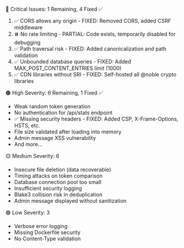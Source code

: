   🔴 Critical Issues: 1 Remaining, 4 Fixed ✅

  1. ✅ CORS allows any origin - FIXED: Removed CORS, added CSRF middleware
  2. ⏸️  No rate limiting - PARTIAL: Code exists, temporarily disabled for debugging
  3. ✅ Path traversal risk - FIXED: Added canonicalization and path validation
  4. ✅ Unbounded database queries - FIXED: Added MAX_POST_CONTENT_ENTRIES limit (1000)
  5. ✅ CDN libraries without SRI - FIXED: Self-hosted all @noble crypto libraries

  🟠 High Severity: 6 Remaining, 1 Fixed ✅

  - Weak random token generation
  - No authentication for /api/stats endpoint
  - ✅ Missing security headers - FIXED: Added CSP, X-Frame-Options, HSTS, etc.
  - File size validated after loading into memory
  - Admin message XSS vulnerability
  - And more...

  🟡 Medium Severity: 6

  - Insecure file deletion (data recoverable)
  - Timing attacks on token comparison
  - Database connection pool too small
  - Insufficient security logging
  - Blake3 collision risk in deduplication
  - Admin message displayed without sanitization

  🟢 Low Severity: 3

  - Verbose error logging
  - Missing Dockerfile security
  - No Content-Type validation

